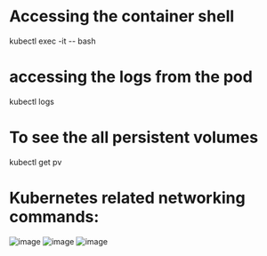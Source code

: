 # Accessing the container shell 
kubectl exec -it <container name> -- bash   

# accessing the logs from the pod 
kubectl logs <podname>

# To see the all persistent volumes 
kubectl get pv

  

# Kubernetes related networking commands:  
  
![image](https://user-images.githubusercontent.com/33947539/138927002-0fc6a2b5-e612-4f78-a178-13dded88a684.png)
![image](https://user-images.githubusercontent.com/33947539/138927054-3914f590-d278-46d1-be82-e8b6d11a67fc.png)
![image](https://user-images.githubusercontent.com/33947539/138927149-750d7ae3-7507-47a7-8799-fb5057786f1c.png)




